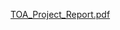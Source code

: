 [TOA_Project_Report.pdf](https://github.com/user-attachments/files/18723988/TOA_Project_Report.pdf)
